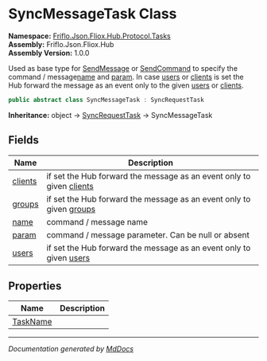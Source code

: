 ﻿<!--  
  <auto-generated>   
    The contents of this file were generated by a tool.  
    Changes to this file may be list if the file is regenerated  
  </auto-generated>   
-->

# SyncMessageTask Class

**Namespace:** [Friflo.Json.Fliox.Hub.Protocol.Tasks](../index.md)  
**Assembly:** Friflo.Json.Fliox.Hub  
**Assembly Version:** 1.0.0

Used as base type for [SendMessage](../SendMessage/index.md) or [SendCommand](../SendCommand/index.md) to specify the command \/ message[name](fields/name.md) and [param](fields/param.md). In case [users](fields/users.md) or [clients](fields/clients.md) is set the Hub forward the message as an event only to the given [users](fields/users.md) or [clients](fields/clients.md). 

```csharp
public abstract class SyncMessageTask : SyncRequestTask
```

**Inheritance:** object → [SyncRequestTask](../SyncRequestTask/index.md) → SyncMessageTask

## Fields

| Name                         | Description                                                                               |
| ---------------------------- | ----------------------------------------------------------------------------------------- |
| [clients](fields/clients.md) | if set the Hub forward the message as an event only to given [clients](fields/clients.md) |
| [groups](fields/groups.md)   | if set the Hub forward the message as an event only to given [groups](fields/groups.md)   |
| [name](fields/name.md)       | command \/ message name                                                                   |
| [param](fields/param.md)     | command \/ message parameter. Can be null or absent                                       |
| [users](fields/users.md)     | if set the Hub forward the message as an event only to given [users](fields/users.md)     |

## Properties

| Name                               | Description |
| ---------------------------------- | ----------- |
| [TaskName](properties/TaskName.md) |             |

___

*Documentation generated by [MdDocs](https://github.com/ap0llo/mddocs)*
